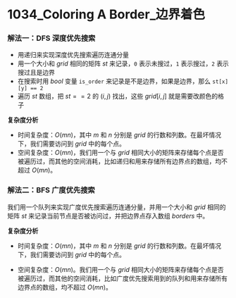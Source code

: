 # 1034_Coloring A Border_边界着色

### 解法一：DFS 深度优先搜索

- 用递归来实现深度优先搜索遍历连通分量
- 用一个大小和 $grid$ 相同的矩阵 $st$ 来记录，`0` 表示未搜过，`1` 表示搜过，`2` 表示搜过且是边界
- 在搜索时用 $bool$ 变量 `is_order` 来记录是不是边界，如果是边界，那么 `st[x][y] == 2`
- 遍历 $st$ 数组，把 $st == 2$ 的 $(i, j)$ 找出，这些 $grid[i,j]$ 就是需要改颜色的格子

**复杂度分析**

- 时间复杂度：$O(mn)$，其中 $m$ 和 $n$ 分别是 $grid$ 的行数和列数。在最坏情况下，我们需要访问到 $grid$ 中的每个点。
- 空间复杂度：$O(mn)$，我们用一个与 $grid$ 相同大小的矩阵来存储每个点是否被遍历过，而其他的空间消耗，比如递归和用来存储所有边界点的数组，均不超过 $O(mn)$。

### 解法二：BFS 广度优先搜索

我们用一个队列来实现广度优先搜索遍历连通分量，并用一个大小和 $grid$ 相同的矩阵 $st$ 来记录当前节点是否被访问过，并把边界点存入数组 $borders$ 中。

**复杂度分析**

- 时间复杂度：$O(mn)$，其中 $m$ 和 $n$ 分别是 $grid$ 的行数和列数。在最坏情况下，我们需要访问到 $grid$ 中的每个点。

- 空间复杂度：$O(mn)$。我们用一个与 $grid$ 相同大小的矩阵来存储每个点是否被遍历过，而其他的空间消耗，比如广度优先搜索用到的队列和用来存储所有边界点的数组，均不超过 $O(mn)$。
